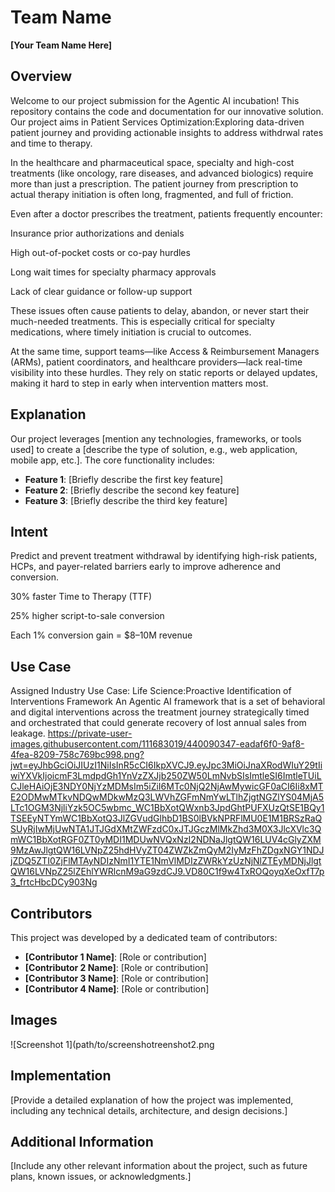 # Team Name
**[Your Team Name Here]**

## Overview
Welcome to our project submission for the Agentic AI incubation! This repository contains the code and documentation for our innovative solution. Our project aims in Patient Services Optimization:Exploring data-driven patient journey and providing actionable insights to address withdrwal rates and time to therapy.

In the healthcare and pharmaceutical space, specialty and high-cost treatments (like oncology, rare diseases, and advanced biologics) require more than just a prescription. The patient journey from prescription to actual therapy initiation is often long, fragmented, and full of friction.

Even after a doctor prescribes the treatment, patients frequently encounter:

Insurance prior authorizations and denials

High out-of-pocket costs or co-pay hurdles

Long wait times for specialty pharmacy approvals

Lack of clear guidance or follow-up support

These issues often cause patients to delay, abandon, or never start their much-needed treatments. This is especially critical for specialty medications, where timely initiation is crucial to outcomes.

At the same time, support teams—like Access & Reimbursement Managers (ARMs), patient coordinators, and healthcare providers—lack real-time visibility into these hurdles. They rely on static reports or delayed updates, making it hard to step in early when intervention matters most.

## Explanation
Our project leverages [mention any technologies, frameworks, or tools used] to create a [describe the type of solution, e.g., web application, mobile app, etc.]. The core functionality includes:
- **Feature 1**: [Briefly describe the first key feature]
- **Feature 2**: [Briefly describe the second key feature]
- **Feature 3**: [Briefly describe the third key feature]

## Intent
Predict and prevent treatment withdrawal by identifying high-risk patients, HCPs, and payer-related barriers early to improve adherence and conversion.

30% faster Time to Therapy (TTF)

25% higher script-to-sale conversion

Each 1% conversion gain = $8–10M revenue 


## Use Case
Assigned Industry Use Case:
Life Science:Proactive Identification of Interventions Framework	An Agentic AI framework that is a set of behavioral and digital interventions across the treatment journey strategically timed and orchestrated that could generate recovery of lost annual sales from leakage.
https://private-user-images.githubusercontent.com/111683019/440090347-eadaf6f0-9af8-4fea-8209-758c769bc998.png?jwt=eyJhbGciOiJIUzI1NiIsInR5cCI6IkpXVCJ9.eyJpc3MiOiJnaXRodWIuY29tIiwiYXVkIjoicmF3LmdpdGh1YnVzZXJjb250ZW50LmNvbSIsImtleSI6ImtleTUiLCJleHAiOjE3NDY0NjYzMDMsIm5iZiI6MTc0NjQ2NjAwMywicGF0aCI6Ii8xMTE2ODMwMTkvNDQwMDkwMzQ3LWVhZGFmNmYwLTlhZjgtNGZlYS04MjA5LTc1OGM3NjliYzk5OC5wbmc_WC1BbXotQWxnb3JpdGhtPUFXUzQtSE1BQy1TSEEyNTYmWC1BbXotQ3JlZGVudGlhbD1BS0lBVkNPRFlMU0E1M1BRSzRaQSUyRjIwMjUwNTA1JTJGdXMtZWFzdC0xJTJGczMlMkZhd3M0X3JlcXVlc3QmWC1BbXotRGF0ZT0yMDI1MDUwNVQxNzI2NDNaJlgtQW16LUV4cGlyZXM9MzAwJlgtQW16LVNpZ25hdHVyZT04ZWZkZmQyM2IyMzFhZDgxNGY1NDJjZDQ5ZTI0ZjFlMTAyNDIzNmI1YTE1NmVlMDIzZWRkYzUzNjNlZTEyMDNjJlgtQW16LVNpZ25lZEhlYWRlcnM9aG9zdCJ9.VD80C1f9w4TxROQoyqXeOxfT7p3_frtcHbcDCy903Ng
## Contributors
This project was developed by a dedicated team of contributors:
- **[Contributor 1 Name]**: [Role or contribution]
- **[Contributor 2 Name]**: [Role or contribution]
- **[Contributor 3 Name]**: [Role or contribution]
- **[Contributor 4 Name]**: [Role or contribution]

## Images
![Screenshot 1](path/to/screenshotreenshot2.png

## Implementation
[Provide a detailed explanation of how the project was implemented, including any technical details, architecture, and design decisions.]

## Additional Information
[Include any other relevant information about the project, such as future plans, known issues, or acknowledgments.]

